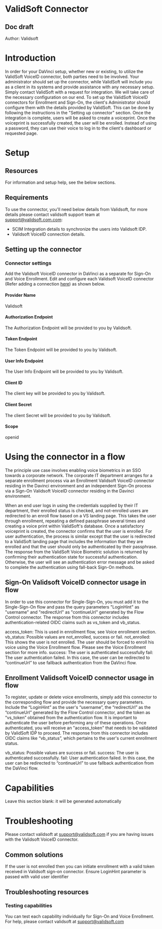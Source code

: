 # ValidSoft Connector

## Doc draft

Author: Validsoft


# Introduction

In order for your DaVinci setup, whether new or existing, to utilize the ValidSoft VoiceID connector, both parties need to be involved. Your administrator should set up the connector, while ValidSoft will include you as a client in its systems and provide assistance with any necessary setup.
Simply contact ValidSoft with a request for integration. We will take care of the necessary configuration on our end.
To set up the ValidSoft VoiceID connectors for Enrollment and Sign-On, the client's Administrator should configure them with the details provided by ValidSoft. This can be done by following the instructions in the "Setting up connector" section.
Once the integration is complete, users will be asked to create a voiceprint. Once the voiceprint is successfully created, the user will be enrolled. Instead of using a password, they can use their voice to log in to the client's dashboard or requested page.

# Setup


## Resources

For information and setup help, see the below sections.

## Requirements

To use the connector, you'll need below details from Validsoft, for more details please contact validsoft support team at support@validsoft.com.com:

- SCIM Integration details to synchronize the users into Validsoft IDP.
- Validsoft VoiceID connection details.



## Setting up the connector

### Connector settings

Add the Validsoft VoiceID connector in DaVinci as a separate for Sign-On and Voice Enrollment.
Edit and configure each Validsoft VoiceID connector (Refer adding a connection <a href="https://docs.pingidentity.com/csh?context=davinci_adding_a_connection">here</a>) as shown below.

#### Provider Name
Validsoft

#### Authorization Endpoint
The Authorization Endpoint will be provided to you by Validsoft.

#### Token Endpoint
The Token Endpoint will be provided to you by Validsoft.

#### User Info Endpoint
The User Info Endpoint will be provided to you by Validsoft.

#### Client ID
The client key will be provided to you by Validsoft.

#### Client Secret
The client Secret will be provided to you by Validsoft.

#### Scope
openid

# Using the connector in a flow

The principle use case involves enabling voice biometrics in an SSO towards a corporate network. The corporate IT department arranges for a separate enrollment process via an Enrollment Validsoft VoiceID connector residing in the Davinci environment and an independent Sign-On process via a Sign-On Validsoft VoiceID connector residing in the Davinci environment.

When an end user logs in using the credentials supplied by their IT department, their enrolled status is checked, and not-enrolled users are redirected to an enroll flow based on a VS landing page. This takes the user through enrollment, repeating a defined passphrase several times and creating a voice print within ValidSoft's database. Once a satisfactory voiceprint is created, the connector confirms that the user is enrolled. For user authentication, the process is similar except that the user is redirected to a ValidSoft landing page that includes the information that they are enrolled and that the user should only be authenticated by their passphrase. The response from the ValidSoft Voice Biometric solution is returned by confirming their authentication state for successful authentication. Otherwise, the user will see an authentication error message and be asked to complete the authentication using fall-back Sign-On methods.

## Sign-On Validsoft VoiceID connector usage in flow

In order to use this connector for Single-Sign-On, you must add it to the Single-Sign-On flow and pass the query parameters "LoginHint" as "username" and "redirectUrl" as "continueUrl" generated by the Flow Control connector. The response from this connector includes authentication-related OIDC claims such as vs_token and vb_status.

 access_token: This is used in enrollment flow, see Voice enrollment section.
 vb_status: Possible values are not_enrolled, success or fail.
 not_enrolled: This shows the user is not enrolled. The user should be forced to enroll his voice using the Voice Enrollment flow. Please see the Voice Enrollment section for more info.
 success: The user is authenticated successfully
 fail: The user authentication failed. In this case, the user can be redirected to “continueUrl” to use fallback authentication from the DaVinci flow.


## Enrollment Validsoft VoiceID connector usage in flow

To register, update or delete voice enrollments, simply add this connector to the corresponding flow and provide the necessary query parameters. Include the “LoginHint” as the user's “username”, the “redirectUrl” as the “continueUrl” generated by the Flow Control connector, and the token as “vs_token” obtained from the authentication flow. It is important to authenticate the user before performing any of these operations. Once authenticated, you will receive an "access_token" that needs to be validated by ValidSoft IDP to proceed. The response from this connector includes OIDC claims like “vb_status”, which pertains to the user's current enrollment status.

vb_status: Possible values are success or fail.
success: The user is authenticated successfully.
fail: User authentication failed. In this case, the user can be redirected to “continueUrl” to use fallback authentication from the DaVinci flow.


# Capabilities

Leave this section blank: it will be generated automatically


# Troubleshooting

Please contact validsoft at support@validsoft.com if you are having issues with the Validsoft VoiceID connector.


## Common solutions
If the user is not enrolled then you can initiate enrollment with a valid token received in Validsoft sign-on connector.
Ensure LoginHint parameter is passed with valid user identifier


## Troubleshooting resources


### Testing capabilities

You can test each capability individually for Sign-On and Voice Enrollment.
For help, please contact validsoft at support@validsoft.com




